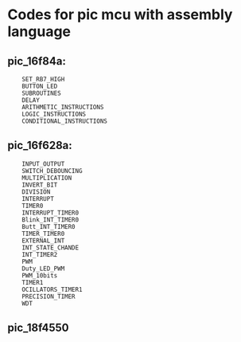 # Codes for pic mcu with assembly language

## pic_16f84a:
        SET_RB7_HIGH
        BUTTON_LED
        SUBROUTINES
        DELAY
        ARITHMETIC_INSTRUCTIONS
        LOGIC_INSTRUCTIONS
        CONDITIONAL_INSTRUCTIONS
## pic_16f628a:
        INPUT_OUTPUT
        SWITCH_DEBOUNCING
        MULTIPLICATION
        INVERT_BIT
        DIVISION
        INTERRUPT
        TIMER0
        INTERRUPT_TIMER0
        Blink_INT_TIMER0
        Butt_INT_TIMER0
        TIMER_TIMER0
        EXTERNAL_INT
        INT_STATE_CHANDE
        INT_TIMER2
        PWM
        Duty_LED_PWM
        PWM_10bits
        TIMER1
        OCILLATORS_TIMER1
        PRECISION_TIMER
        WDT

## pic_18f4550
